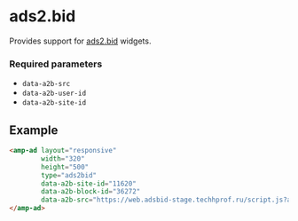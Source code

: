<!---
Copyright 2019 The AMP HTML Authors. All Rights Reserved.

Licensed under the Apache License, Version 2.0 (the "License");
you may not use this file except in compliance with the License.
You may obtain a copy of the License at

      http://www.apache.org/licenses/LICENSE-2.0

Unless required by applicable law or agreed to in writing, software
distributed under the License is distributed on an "AS-IS" BASIS,
WITHOUT WARRANTIES OR CONDITIONS OF ANY KIND, either express or implied.
See the License for the specific language governing permissions and
limitations under the License.
-->

# ads2.bid

Provides support for [ads2.bid](https://ads2.bid/) widgets.

### Required parameters

-   `data-a2b-src`
-   `data-a2b-user-id`
-   `data-a2b-site-id`

## Example

```html
<amp-ad layout="responsive"
        width="320"
        height="500"
        type="ads2bid"
        data-a2b-site-id="11620"
        data-a2b-block-id="36272"
        data-a2b-src="https://web.adsbid-stage.techhprof.ru/script.js?amp=1">
</amp-ad>
```
